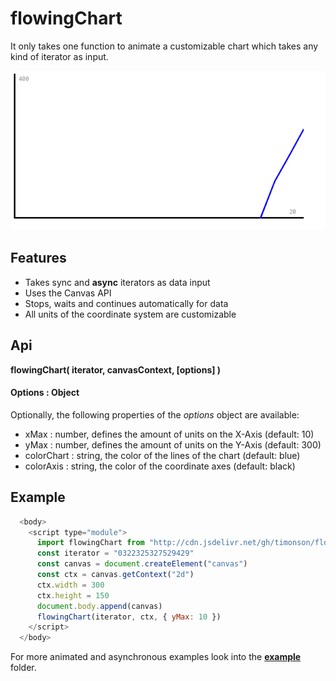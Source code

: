 # flowingChart

It only takes one function to animate a customizable chart which takes any kind
of iterator as input.

![](img/2019-09-02T04:43:52+02:00_652x330.gif "Simple and minimalist design for changing data")

## Features

- Takes sync and **async** iterators as data input
- Uses the Canvas API
- Stops, waits and continues automatically for data
- All units of the coordinate system are customizable

## Api

**flowingChart( iterator, canvasContext, [options] )**

#### Options : Object

Optionally, the following properties of the _options_ object are available:

- xMax : number, defines the amount of units on the X-Axis (default: 10)
- yMax : number, defines the amount of units on the Y-Axis (default: 300)
- colorChart : string, the color of the lines of the chart (default: blue)
- colorAxis : string, the color of the coordinate axes (default: black)

## Example

```javascript
  <body>
    <script type="module">
      import flowingChart from "http://cdn.jsdelivr.net/gh/timonson/flowingChart/flowingChart.js"
      const iterator = "0322325327529429"
      const canvas = document.createElement("canvas")
      const ctx = canvas.getContext("2d")
      ctx.width = 300
      ctx.height = 150
      document.body.append(canvas)
      flowingChart(iterator, ctx, { yMax: 10 })
    </script>
  </body>
```

For more animated and asynchronous examples look into the
[**example**](https://github.com/timonson/flowingChart/tree/master/example)
folder.
